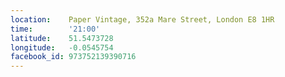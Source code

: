 ```yaml
---
location:    Paper Vintage, 352a Mare Street, London E8 1HR
time:        '21:00'
latitude:    51.5473728
longitude:   -0.0545754
facebook_id: 973752139390716
---
```


